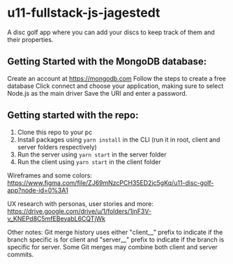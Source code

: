 # u11-fullstack-js-jagestedt
A disc golf app where you can add your discs to keep track of them and their properties.

## Getting Started with the MongoDB database:

Create an account at https://mongodb.com
Follow the steps to create a free database
Click connect and choose your application, making sure to select Node.js as the main driver
Save the URI and enter a password.


## Getting started with the repo:

1. Clone this repo to your pc
2. Install packages using `yarn install` in the CLI (run it in root, client and server folders respectively)
3. Run the server using `yarn start` in the server folder
4. Run the client using `yarn start` in the client folder

Wireframes and some colors: https://www.figma.com/file/ZJ69mNzcPCH35ED2jc5gKq/u11-disc-golf-app?node-id=0%3A1

UX research with personas, user stories and more: https://drive.google.com/drive/u/1/folders/1jnF3V-v_KNEPd8C5mfEBeyabL6CQTjWk

Other notes: Git merge history uses either "client__" prefix to indicate if the branch specific is for client and "server__" prefix to indicate if the branch is specific for server. Some Git merges may combine both client and server commits.
